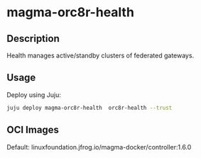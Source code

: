 # magma-orc8r-health

## Description

Health manages active/standby clusters of federated gateways.

## Usage
Deploy using Juju:

```bash
juju deploy magma-orc8r-health  orc8r-health --trust
```

## OCI Images

Default: linuxfoundation.jfrog.io/magma-docker/controller:1.6.0
